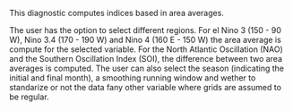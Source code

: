 This diagnostic computes indices based in area averages.

The user has the option to select different regions. For el Nino 3 (150 - 90 W), Nino 3.4 (170 - 190 W) and Nino 4 (160 E - 150 W) the area average is compute for the selected variable. For the North Atlantic Oscillation (NAO) and the Southern Oscillation Index (SOI), the difference between two area averages is computed. The user can also select the season (indicating the initial and final month), a smoothing running window and wether to standarize or not the data fany other variable where grids are assumed to be regular.
